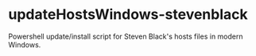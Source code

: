 # updateHostsWindows-stevenblack
Powershell update/install script for Steven Black's hosts files in modern Windows.
